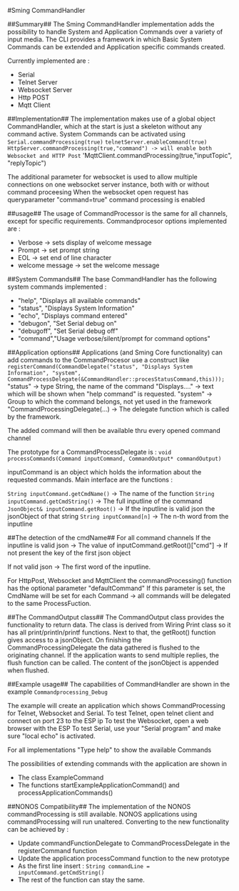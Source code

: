 #Sming CommandHandler

##Summary##
The Sming CommandHandler implementation adds the possibility to handle System and Application Commands over a variety of input media.
The CLI provides a framework in which Basic System Commands can be extended and Application specific commands created. 

Currently implemented are :
- Serial
- Telnet Server
- Websocket Server
- Http POST
- Mqtt Client

##Implementation##
The implementation makes use of a global object CommandHandler, which at the start is just a skeleton without any command active.
System Commands can be activated using 
`Serial.commandProcessing(true)`
`telnetServer.enableCommand(true)`
`HttpServer.commandProcessing(true,"command") -> will enable both Websocket and HTTP Post`
'MqttClient.commandProcessing(true,"inputTopic", "replyTopic")

The additional parameter for websocket is used to allow multiple connections on one websocket server instance, both with or without command proceesing
When the websocket open request has queryparameter "command=true" command processing is enabled

##usage##
The usage of CommandProcessor is the same for all channels, except for specific requirements.
Commandprocesor options implemented are :
- Verbose -> sets display of welcome message
- Prompt -> set prompt string
- EOL -> set end of line character
- welcome message -> set the welcome message

##System Commands##
The base CommandHandler has the following system commands implemented :
- "help", "Displays all available commands"
- "status", "Displays System Information"
- "echo", "Displays command entered"
- "debugon", "Set Serial debug on"
- "debugoff", "Set Serial debug off"
- "command","Usage verbose/silent/prompt for command options"

##Application options##
Applications (and Sming Core functionality) can add commands to the CommandProcesor use a construct like
`registerCommand(CommandDelegate("status", "Displays System Information", "system", CommandProcessDelegate(&CommandHandler::procesStatusCommand,this)));`
"status" -> type String, the name of the command
"Displays...." -> text which will be shown when "help command" is requested.
"system" -> Group to which the command belongs, not yet used in the framework
"CommandProcessingDelegate(...) -> The delegate function which is called by the framework.

The added command will then be available thru every opened command channel


The prototype for a CommandProcessDelegate is : 
`void processCommands(Command inputCommand, CommandOutput* commandOutput)`

inputCommand is an object which holds the information about the requested commands.
Main interface are the functions :

`String inputCommand.getCmdName()`  -> The name of the function
`String inputCommand.getCmdString()` -> The full inputline of the command
`JsonObject& inputCommand.getRoot()` -> If the inputline is valid json the jsonObject of that string
`String inputCommand[n]`         -> The n-th word from the inputline

##The detection of the cmdName##
For all command channels
If the inputline is valid json 
-> The value of inputCommand.getRoot()["cmd"]
-> If not present the key of the first json object

If not valid json -> The first word of the inputline.

For HttpPost, Websocket and MqttClient the commandProcessing() function has the optional parameter "defaultCommand"
If this parameter is set, the CmdName will be set for each Command -> all commands will be delegated to the same ProcessFuction.


##The CommandOutput class##
The CommandOutput class provides the functionality to return data.
The class is derived from Wiring Print class so it has all print/println/printf functions.
Next to that, the getRoot() function gives access to a jsonObject.
On finishing the CommandProcessingDelegate the data gathered is flushed to the originating channel.
If the application wants to send multiple replies, the flush function can be called.
The content of the jsonObject is appended when flushed.


##Example usage##
The capabilities of CommandHandler are shown in the example `Commandprocessing_Debug`

The example will create an application which shows CommandProcessing for Telnet, Websocket and Serial. 
To test Telnet, open telnet client and connect on port 23 to the ESP ip 
To test the Websocket, open a web browser with the ESP
To test Serial, use your "Serial program" and make sure "local echo" is activated.

For all implementations "Type help" to show the available Commands

The possibilities of extending commands with the application are shown in 
- The class ExampleCommand
- The functions startExampleApplicationCommand() and processApplicationCommands()

##NONOS Compatibility##
The implementation of the NONOS commandProcessing is still available.
NONOS applications using commandProcessing will run unaltered.
Converting to the new functionality can be achieved by :
- Update commandFunctionDelegate to CommandProcessDelegate in the registerCommand function
- Update the application processCommand function to the new prototype
- As the first line insert : `String commandLine = inputCommand.getCmdString()`
- The rest of the function can stay the same.


